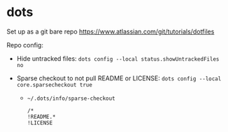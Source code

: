 # dots

Set up as a git bare repo https://www.atlassian.com/git/tutorials/dotfiles

Repo config:

- Hide untracked files: `dots config --local status.showUntrackedFiles no`

- Sparse checkout to not pull README or LICENSE: `dots config --local core.sparsecheckout true`

  - `~/.dots/info/sparse-checkout`
    ```
    /*
    !README.*
    !LICENSE
    ```
